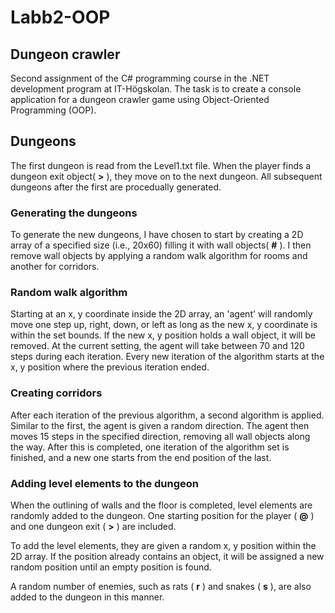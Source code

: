 # Labb2-OOP
## Dungeon crawler
Second assignment of the C# programming course in the .NET development program at IT-Högskolan. The task is to create a console application for a dungeon crawler game using Object-Oriented Programming (OOP).

## Dungeons
The first dungeon is read from the Level1.txt file. When the player finds a dungeon exit object( **>** ), they move on to the next dungeon. All subsequent dungeons after the first are procedually generated.

### Generating the dungeons
To generate the new dungeons, I have chosen to start by creating a 2D array of a specified size (i.e., 20x60) filling it with wall objects( **#** ). I then remove wall objects by applying a random walk algorithm for rooms and another for corridors.

### Random walk algorithm
Starting at an x, y coordinate inside the 2D array, an 'agent' will randomly move one step up, right, down, or left as long as the new x, y coordinate is within the set bounds. If the new x, y position holds a wall object, it will be removed. At the current setting, the agent will take between 70 and 120 steps during each iteration. Every new iteration of the algorithm starts at the x, y position where the previous iteration ended.

### Creating corridors
After each iteration of the previous algorithm, a second algorithm is applied. Similar to the first, the agent is given a random direction. The agent then moves 15 steps in the specified direction, removing all wall objects along the way. After this is completed, one iteration of the algorithm set is finished, and a new one starts from the end position of the last.

### Adding level elements to the dungeon
When the outlining of walls and the floor is completed, level elements are randomly added to the dungeon. One starting position for the player ( **@** ) and one dungeon exit ( **>** ) are included.

To add the level elements, they are given a random x, y position within the 2D array. If the position already contains an object, it will be assigned a new random position until an empty position is found.

A random number of enemies, such as rats ( **r** ) and snakes ( **s** ), are also added to the dungeon in this manner.

